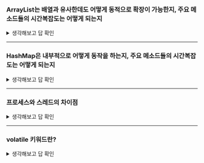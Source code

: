 ### ArrayList는 배열과 유사한데도 어떻게 동적으로 확장이 가능한지, 주요 메소드들의 시간복잡도는 어떻게 되는지

<details>
<summary>생각해보고 답 확인</summary>

ArrayList는 내부적으로 Object 배열을 가지고, add 메서드 실행시마다 capacity==size를 체크한다.

같으면 capacity 사이즈를 1.5배 증가시킨 뒤 데이터를 add하고,

같지 않으면 데이터 add만 수행한다.

그러므로, ArrayList 객체를 생성할 때 담을 데이터의 크기를 고려해서 initialCapacity를 지정해 주는 것이 성능상 훨씬 좋다.

---

### arraylist 시간복잡도

![image](https://github.com/dnzp75/Java/assets/105201451/7c0af988-0e24-4ac2-80a3-bd074635ba62)

### ※ **add()**

○ 배열의 마지막에 element를 추가하는 add(E element) 메서드

    add(Element e) : 맨 마지막에 element 추가

1. 추가하기만 하면 되는 경우 : ***O(1)* 시간복잡도**를 가진다.
2. 배열의 크기를 늘려야하는 경우 : grow 메서드를 호출해서 배열의 크기를 늘리고 기존 배열의 **element들을 복사**해와야 하기 때문에 ***O(N)* 시간복잡도**를 가진다. (copy한다는 것은 시간복잡도 *O(N)*을 쓴다는 것)

***그럼 결국, add(e) 메서드의 시간복잡도는 무엇인가??***=> add(Element e) 메서드는 두 시간복잡도를 가지지만,배열 마지막 인덱스에 element를 추가하는 작업이 훨씬 더 많으므로, **평균내서 *O(1)*의 시간복잡도**를 가진다.

</details>

------
### HashMap은 내부적으로 어떻게 동작을 하는지, 주요 메소드들의 시간복잡도는 어떻게 되는지

<details>
<summary>생각해보고 답 확인</summary>

HashMap은 자료구조로 배열(array)을 사용한다. 

. HashMap은 해싱(Hashing)을 통해 Map 데이터가 저장 될 위치의 인덱스를 구한다. 그래서 이름이 HashMap이다.

key(X)를 해싱함수(function)에 넣어 인덱스(Y)를 산출한 후, 해당 인덱스에 Map 데이터를 저장하는 것이 HashMap의 기본 원리이다.

해싱은 인덱스를 구하는 것이 목적이다. 그러므로 지켜야 될 조건이 있다.

1. hasing의 결과는 정수여야 한다.
2. hasing의 결과는 배열의 크기를 넘어서면 안 된다.

HashMap은 key만 있다면 해싱함수를 통해 바로 해당 인덱스의 위치로 이동할 수 있다. key를 통해 인덱스를 산출 후, 데이터에 접근하면 시간복잡도가 O(1)이다. HashMap의 데이터접근성능이 정말 뛰어나다고 할 수 있다.

여기서 이 배열을 버킷(bucket)이라 부른다. 앞으로 HashMap에 사용된 배열을 버킷이라 부르겠다. 버킷 안에 저장된 Map 데이터를 자바에서는 Node객체로 만들어 관리한다.

key만 있으면 해싱함수를 통해 바로 데이터에 접근할 수 있다는 장점이 있지만 이로 인해 생기는 단점이 있다. key는 무궁무진하지만 인덱스는 한계가 있다.

key는 문장부터 숫자까지 무한대로 존재한다. 하지만 인덱스는 배열의 크기보다 작은 정수로 한정되어 있다. 

그러므로 key들 사이의 충돌(collision)은 불가피하다. 서로 다른 key들이 같은 인덱스를 부여받는 것이다.

그래서 JAVA에서는 크게 두 가지 방법으로 충돌을 관리한다.

### threshold

HashMap의 버킷 입실률이 75%가 넘지 않도록 버킷의 사이즈를 조절하면서 충돌이 일어나지 않도록 관리한다.

버킷의 사이즈를 조절한다고 충돌이 안 일어나는 것은 아니다. 그래서 충돌 시 어떻게 대응하는지 아는 것이 중요하다. 

### Linked List + Red Black Tree

JAVA에서는 충돌의 횟수에 따라 충돌한 데이터들의 저장방식을 달리 한다.

충돌 초기에는 Linked List 방식으로 충돌에 대응한다. 이를 separate chaining 방식이라 부른다.

<p align="center">
<img src="https://github.com/dnzp75/Java/assets/105201451/33dfeec2-7178-4533-9b79-476d05691a3b" width="300" height="200"/>


버킷이 가리키는 Node 객체는 next 필드를 갖고 있다. 어떤 Node 객체와 인덱스가 같아 충돌이 일어나면, 이미 자리잡고 있던 Node 객체의 next 필드 안에 새로 들어온 Node 객체의 참조 주소를 저장한다.

만약 어떤 Node 객체가 n번 충돌되어 n번째 Node의 next에 저장된다면 해당 Node를 탐색하는데 시간복잡도는 O(n)이 된다.

 충돌이 많아지면 많아질수록 그 효율이 떨어지는 것이다. 그래서 일정 충돌 수가 넘어가면 데이터 저장방식이 바뀌는데 그것이 **Red-Black Tree**이다.

<p align="center">
<img src="https://github.com/dnzp75/Java/assets/105201451/afad3418-197c-4d0e-bcea-dc1a47418ecf" width="300" height="200"/>

Linked List 방식은 Node 객체여야 하지만 충돌이 심해져 Red-Black Tree로 바뀌면 단순 Node 객체로는 Red-Black Tree를 구현 할 수 없다. 그래서 Node 객체를 TreeNode 객체로 바꾸어 주어야 한다. 말이 바꾸어 준다는 의미지 실상은 Node 객체에 기능을 몇 가지 추가한 것이다.

Node 객체들을 TreeNode 객체로 모두 전환을 완료하면, treeify 메소드를 통해 트리화를 마무리 한다.

이렇게 트리화가 완료되면, 데이터를 탐색하는데 걸리는 시간 복잡도는 O(log n)이 된다. (왜 O(log n)이 되는지는 다음 포스팅에서 정리하겠다.) 그러므로 Linked List의 O(n)보다 효율적인 자료구조가 되는 것이다.

**레드 블랙트리**는 이진 검색 트리로서, 각 노드당 한 비트의 추가 기억 공간을 가진다. 이 비트는 노드의 색깔 (Red or Black)을 나타낸다

※ [O(log n) 시간 복잡도는 얼마나 빠른 정도인가? ]

1. HashMap은 해싱함수를 통해 인덱스를 산출한다.

2. HashMap은 인덱스를 통한 접근으로 시간 복잡도 O(1)의 빠른 성능을 자랑한다.

3. key는 무한하지만 인덱스는 한정되어 있어 충돌은 불가피하다.

4. 충돌을 줄이기 위해 HashMap은 버킷의 사이즈를 조절한다.

5. 충돌이 일어날 시, 충돌 수가 적으면 LinkedList 방식으로 충돌된 객체들을 관리하다가, 임계점을 넘으면 Red-Black Tree 방식으로 객체들을 저장한다.

6. 시간 복잡도는 Linked List가 O(n), Red-Black Tree가 O(log n)이다.

#### Hashmap method 시간 복잡도

### **put()**

충돌이 발생하지 않았다면 바로 저장될 수 있으므로 O(1)이다. 

충돌이 발생하였고 해당 Bucket이 LinkedList로 구현되어 있다면

해당 Bucket에 연관된 Node객체를 하나씩 순회하여 저장될 공간 찾아야 하므로 O(N)의 시간복잡도 가짐.

 해당 Bucket이 이진 탐색 트리로 구현되어 있다면, 저장될 공간을 찾기위해 O(log2 N)만큼의 탐색이 필요하기 때문에 삽입또한 O(log2 N)의 시간복잡도를 갖는다. 

만약 삽입하는 순간 treefiy_threshold를 넘어서 해당 Bucket이 tree구조로 변경되어야 한다면 O(N * log2 N)의 시간복잡도를 가지며 최악의 경우이다. 이때는 해당 Bucket의 모든 Entry가 이진 검색 트리에 삽입되어야 한다. 이진 검색 트리에 삽입 연산은 일반적으로 O(log n)이며 n개를 삽입해야 하므로 O(N * log N)을 띄게된다.

**resize()**

HashMap에 저장된 Node의 전체 개수를 N이라 할 때, HashMap이 resize될 때, 각 Entry가 모두 새로운 hashTable로 복사되어야 하므로 O(N)이라 할 수 있다.

**get()**

시간복잡도는 일반적으로 O(1)의 결과를 가지나 

conflict가 일어나 chaining된 상태라면 최악의 경우 O(N)이 나타날 수도 있다. 

또한 해당 Bucket에 너무 많은 노드가 연결되어 있어 해당 Bucket이 Tree구조를 띄는 경우 O(log N)의 시간 복잡도를 가진다.

> HashMap의 get(Object key)메서드를 호출하면 HashFunction을 통해 index를 얻는다. hashTable[index]를 통해 해당 index에 값이 저장되어 있는지 확인한다.해당 bucket에서 Entry를 가져와 hashCode를 먼저 비교한다. hashCode가 같다면 동등성을 비교한다. 만약에 hashCode와 동등성 비교를 모두 통과한다면 동일한 Entry로 취급하고 반환한다. 만약 같지 않다면, 다음 노드를 확인한다. 해당 버킷의 모든 노드를 탐색하여도 일치하는 노드가 없다면 찾고자 하는 Object가 없다는 뜻이다.
> 

**remove()**

일반적으로 O(1)의 시간복잡도를 가지지만, 

conflict이 일어나 해당 버킷에 chaining되어있는 경우 O(N)의 시간복잡도가 나타난다. 

만약 해당 버킷이 red-black tree구조로 되어있는 경우 삭제하는데 O(log N)의 시간복잡도가 소요된다.

</details>

------
### 프로세스와 스레드의 차이점

<details>
<summary>생각해보고 답 확인</summary>

**프로세스**

 메모리 상에서 실행중인 프로그램 

운영체제가 **프로세스를** 최소 작업 단위로 삼고 독립된 Code/Data/Stack/Heap 메모리 영역을 할당해 주기 때문에 다른 프로세스의 변수나 자료에 접근할 수 없다. 

**스레드**

 이 프로세스 안에서 실행되는 흐름 단위로써  Stack 메모리 영역을 제외한 다른 메모리 영역을 같은 프로세스 내 다른 스레드와 공유

[https://inpa.tistory.com/entry/👩‍💻-프로세스-⚔️-쓰레드-차이](https://inpa.tistory.com/entry/%F0%9F%91%A9%E2%80%8D%F0%9F%92%BB-%ED%94%84%EB%A1%9C%EC%84%B8%EC%8A%A4-%E2%9A%94%EF%B8%8F-%EC%93%B0%EB%A0%88%EB%93%9C-%EC%B0%A8%EC%9D%B4)

### 병렬성

- 실제로 동시에 실행되는 것
- 멀티 코어에서 멀티 스레드를 동작시키는 방식으로, **한 개 이상의 스레드를 포함하는 각 코어들이 동시에 실행되는 성질**을 말한다.

### 동시성

- 동시에 실행되는 것처럼 보이는 것
- 싱글 코어에서 멀티 스레드를 동작시키기 위한 방식으로, 멀티 태스킹을 위해 `여러 개의 스레드가 번갈아가면서 실행`되는 성질을 말한다.
- 멀티 스레드로 동시성을 만족시킬 수 있는 것이지 동시성과 멀티 스레드는 연관이 없다.

</details>

------
### volatile 키워드란?

<details>
<summary>생각해보고 답 확인</summary>

동시성 프로그래밍에서 발생할 수 있는 문제 중 하나인 **가시성** 문제를 해결하기 위해 사용되는 키워드이다. 

가시성 문제는 여러 개의 스레드가 사용됨에 따라, `CPU Cache Memory`와 `RAM`의 데이터가 서로 일치하지 않아 생기는 문제를 의미한다. 

`volatile` 키워드를 붙인 공유 자원은 `RAM`에 직접 읽고 쓰는 작업을 수행할 수 있도록 해준다.

**※  `CPU Cache Memory`와 `RAM`의 데이터가 서로 일치하지 않는다는 게 무슨 말인가?**

CPU 내에는 성능 향상을 위해서 L1 Cache가 내장되어 있습니다.

CPU 코어는 메모리에서 읽어온 값을 캐시에 저장하고, 캐시에서 값을 읽어서 작업합니다.

값을 읽어올 때 우선 캐시에 해당 값이 있는지 확인하고 / **없는 경우에**만 **메인 메모리에서 읽어옵니다**.

그러다보니 도중에 메모리에 저장된 변수의 값이 변경되었는데도 캐시에 저장된 값이 갱신되지 않아 메모리에 저장된 값과 달라지는 경우가 발생합니다.

### 가시성 보장

**Visibility 한 쓰레드가 공유하는 데이터를 변경하면 다른 쓰레드에서도 볼 수 있는 것을 의미**

**volatile**은 **Visibility**만을 지원하며, 따라서 위와 같이 여러 Thread가 write하는 상황 race condition이 발생할 수 있는 것입니다.

그에 반해 **synchronized**는 **Mutual Exclusion**과 **Visibility** 모두 지원합니다.

따라서, volatile은 volatile이 붙은 변수만을 메인 메모리에 기록하는 것이 아닌, 해당 변수와 함께 보여지는 모든 변수가 메인 메모리에 기록됩니다.

그러나 BUT

### 명령어 Reordering으로 발생하는 문제

성능을 향상시키기 위해 (코드의 실행 동작을 바꾸지 않는 선에서 )프로그램의 명령어 순서를 변경하게 되면

명령어 Reordering 하게 되면 volatile붙은 변수 이후에 실행되는 변수들은 메인 메모리에 어느 시점에 저장될지에 대한 보장이 없다는 문제

이렇듯 volatile을 사용하면 reordering이 문제가 될 수 있는데, 이를 방지하기 위해 자바의 volatile은 **happens befored**을 보장합니다.

### happens before

JVM에서 명령어를 reordering하는 경우,

volatile 변수에 대한 쓰기 명령 이전의 명령들은 reordering 이후에도 volatile 변수에 대한 쓰기 명령 이전에 실행되도록 유지합니다.

volatile 변수에 대한 읽기 명령 이후의 명령들은 reordering 이후에도 volatile 변수에 대한 읽기 명령 이후에 실행되도록 유지합니다.

</details>





